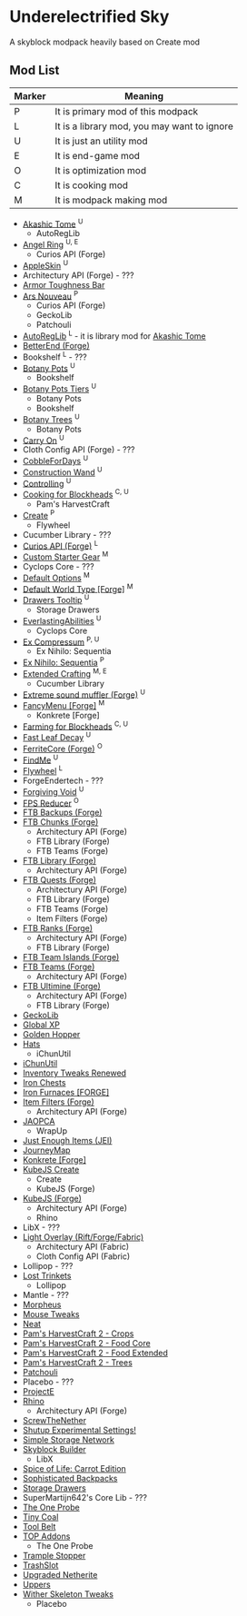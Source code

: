 # Underelectrified Sky

A skyblock modpack heavily based on Create mod

## Mod List

| Marker | Meaning                                     |
| ------ | ------------------------------------------- |
| P      | It is primary mod of this modpack           |
| L      | It is a library mod, you may want to ignore |
| U      | It is just an utility mod                   |
| E      | It is end-game mod                          |
| O      | It is optimization mod                      |
| C      | It is cooking mod                           |
| M      | It is modpack making mod                    |

- [Akashic Tome] <sup>U</sup>
  - AutoRegLib
- [Angel Ring] <sup>U, E</sup>
  - Curios API (Forge)
- [AppleSkin] <sup>U</sup>
- Architectury API (Forge) - ???
- [Armor Toughness Bar]
- [Ars Nouveau] <sup>P</sup>
  - Curios API (Forge)
  - GeckoLib
  - Patchouli
- [AutoRegLib] <sup>L</sup> - it is library mod for [Akashic Tome]
- [BetterEnd (Forge)]
- Bookshelf <sup>L</sup> - ???
- [Botany Pots] <sup>U</sup>
  - Bookshelf
- [Botany Pots Tiers] <sup>U</sup>
  - Botany Pots
  - Bookshelf
- [Botany Trees] <sup>U</sup>
  - Botany Pots
- [Carry On] <sup>U</sup>
- Cloth Config API (Forge) - ???
- [CobbleForDays] <sup>U</sup>
- [Construction Wand] <sup>U</sup>
- [Controlling] <sup>U</sup>
- [Cooking for Blockheads] <sup>C, U</sup>
  - Pam's HarvestCraft
- [Create] <sup>P</sup>
  - Flywheel
- Cucumber Library - ???
- [Curios API (Forge)] <sup>L</sup>
- [Custom Starter Gear] <sup>M</sup>
- Cyclops Core - ???
- [Default Options] <sup>M</sup>
- [Default World Type \[Forge\]] <sup>M</sup>
- [Drawers Tooltip] <sup>U</sup>
  - Storage Drawers
- [EverlastingAbilities] <sup>U</sup>
  - Cyclops Core
- [Ex Compressum] <sup>P, U</sup>
  - Ex Nihilo: Sequentia
- [Ex Nihilo: Sequentia] <sup>P</sup>
- [Extended Crafting] <sup>M, E</sup>
  - Cucumber Library
- [Extreme sound muffler (Forge)] <sup>U</sup>
- [FancyMenu \[Forge\]] <sup>M</sup>
  - Konkrete \[Forge\]
- [Farming for Blockheads] <sup>C, U</sup>
- [Fast Leaf Decay] <sup>U</sup>
- [FerriteCore (Forge)] <sup>O</sup>
- [FindMe] <sup>U</sup>
- [Flywheel] <sup>L</sup>
- ForgeEndertech - ???
- [Forgiving Void] <sup>U</sup>
- [FPS Reducer] <sup>O</sup>
- [FTB Backups (Forge)]
- [FTB Chunks (Forge)]
  - Architectury API (Forge)
  - FTB Library (Forge)
  - FTB Teams (Forge)
- [FTB Library (Forge)]
  - Architectury API (Forge)
- [FTB Quests (Forge)]
  - Architectury API (Forge)
  - FTB Library (Forge)
  - FTB Teams (Forge)
  - Item Filters (Forge)
- [FTB Ranks (Forge)]
  - Architectury API (Forge)
  - FTB Library (Forge)
- [FTB Team Islands (Forge)]
- [FTB Teams (Forge)]
  - Architectury API (Forge)
- [FTB Ultimine (Forge)]
  - Architectury API (Forge)
  - FTB Library (Forge)
- [GeckoLib]
- [Global XP]
- [Golden Hopper]
- [Hats]
  - iChunUtil
- [iChunUtil]
- [Inventory Tweaks Renewed]
- [Iron Chests]
- [Iron Furnaces \[FORGE\]]
- [Item Filters (Forge)]
  - Architectury API (Forge)
- [JAOPCA]
  - WrapUp
- [Just Enough Items (JEI)]
- [JourneyMap]
- [Konkrete \[Forge\]]
- [KubeJS Create]
  - Create
  - KubeJS (Forge)
- [KubeJS (Forge)]
  - Architectury API (Forge)
  - Rhino
- LibX - ???
- [Light Overlay (Rift/Forge/Fabric)]
  - Architectury API (Fabric)
  - Cloth Config API (Fabric)
- Lollipop - ???
- [Lost Trinkets]
  - Lollipop
- Mantle - ???
- [Morpheus]
- [Mouse Tweaks]
- [Neat]
- [Pam's HarvestCraft 2 - Crops]
- [Pam's HarvestCraft 2 - Food Core]
- [Pam's HarvestCraft 2 - Food Extended]
- [Pam's HarvestCraft 2 - Trees]
- [Patchouli]
- Placebo - ???
- [ProjectE]
- [Rhino]
  - Architectury API (Forge)
- [ScrewTheNether]
- [Shutup Experimental Settings!]
- [Simple Storage Network]
- [Skyblock Builder]
  - LibX
- [Spice of Life: Carrot Edition]
- [Sophisticated Backpacks]
- [Storage Drawers]
- SuperMartijn642's Core Lib - ???
- [The One Probe]
- [Tiny Coal]
- [Tool Belt]
- [TOP Addons]
  - The One Probe
- [Trample Stopper]
- [TrashSlot]
- [Upgraded Netherite]
- [Uppers]
- [Wither Skeleton Tweaks]
  - Placebo

[Akashic Tome]: https://www.curseforge.com/minecraft/mc-mods/akashic-tome
[Angel Ring]: https://www.curseforge.com/minecraft/mc-mods/angel-ring
[AppleSkin]: https://www.curseforge.com/minecraft/mc-mods/appleskin
[Armor Toughness Bar]: https://www.curseforge.com/minecraft/mc-mods/armor-toughness-bar
[Ars Nouveau]: https://www.curseforge.com/minecraft/mc-mods/ars-nouveau
[AutoRegLib]: https://www.curseforge.com/minecraft/mc-mods/autoreglib
[BetterEnd (Forge)]: https://www.curseforge.com/minecraft/mc-mods/betterend-forge-port
[Botany Pots]: https://www.curseforge.com/minecraft/mc-mods/botany-pots
[Botany Pots Tiers]: https://www.curseforge.com/minecraft/mc-mods/botany-pots-tiers
[Botany Trees]: https://www.curseforge.com/minecraft/mc-mods/botany-trees
[Carry On]: https://www.curseforge.com/minecraft/mc-mods/carry-on
[CobbleForDays]: https://www.curseforge.com/minecraft/mc-mods/cobblefordays
[Construction Wand]: https://www.curseforge.com/minecraft/mc-mods/construction-wand
[Controlling]: https://www.curseforge.com/minecraft/mc-mods/controlling
[Cooking for Blockheads]: https://www.curseforge.com/minecraft/mc-mods/cooking-for-blockheads
[Create]: https://www.curseforge.com/minecraft/mc-mods/create
[Curios API (Forge)]: https://www.curseforge.com/minecraft/mc-mods/curios
[Custom Starter Gear]: https://www.curseforge.com/minecraft/mc-mods/custom-starter-gear
[Default Options]: https://www.curseforge.com/minecraft/mc-mods/default-options
[Default World Type \[Forge\]]: https://www.curseforge.com/minecraft/mc-mods/defaultworldtype
[Drawers Tooltip]: https://www.curseforge.com/minecraft/mc-mods/drawers-tooltip
[EverlastingAbilities]: https://www.curseforge.com/minecraft/mc-mods/everlastingabilities
[Ex Compressum]: https://www.curseforge.com/minecraft/mc-mods/ex-compressum
[Ex Nihilo: Sequentia]: https://www.curseforge.com/minecraft/mc-mods/ex-nihilo-sequentia
[Extended Crafting]: https://www.curseforge.com/minecraft/mc-mods/extended-crafting
[Extreme sound muffler (Forge)]: https://www.curseforge.com/minecraft/mc-mods/extreme-sound-muffler
[FancyMenu \[Forge\]]: https://www.curseforge.com/minecraft/mc-mods/fancymenu
[Farming for Blockheads]: https://www.curseforge.com/minecraft/mc-mods/farming-for-blockheads
[Fast Leaf Decay]: https://www.curseforge.com/minecraft/mc-mods/fast-leaf-decay
[FerriteCore (Forge)]: https://www.curseforge.com/minecraft/mc-mods/ferritecore
[FindMe]: https://www.curseforge.com/minecraft/mc-mods/findme
[Flywheel]: https://www.curseforge.com/minecraft/mc-mods/flywheel
[Forgiving Void]: https://www.curseforge.com/minecraft/mc-mods/forgiving-void
[FPS Reducer]: https://www.curseforge.com/minecraft/mc-mods/fps-reducer
[FTB Backups (Forge)]: https://www.curseforge.com/minecraft/mc-mods/ftb-backups-forge
[FTB Chunks (Forge)]: https://www.curseforge.com/minecraft/mc-mods/ftb-chunks-forge
[FTB Library (Forge)]: https://www.curseforge.com/minecraft/mc-mods/ftb-library-forge
[FTB Quests (Forge)]: https://www.curseforge.com/minecraft/mc-mods/ftb-quests-forge
[FTB Ranks (Forge)]: https://www.curseforge.com/minecraft/mc-mods/ftb-ranks-forge
[FTB Team Islands (Forge)]: https://www.curseforge.com/minecraft/mc-mods/ftb-team-islands-forge
[FTB Teams (Forge)]: https://www.curseforge.com/minecraft/mc-mods/ftb-teams-forge
[FTB Ultimine (Forge)]: https://www.curseforge.com/minecraft/mc-mods/ftb-ultimine-forge
[GeckoLib]: https://www.curseforge.com/minecraft/mc-mods/geckolib
[Global XP]: https://www.curseforge.com/minecraft/mc-mods/global-xp
[Golden Hopper]: https://www.curseforge.com/minecraft/mc-mods/golden-hopper
[Hats]: https://www.curseforge.com/minecraft/mc-mods/hats
[iChunUtil]: https://www.curseforge.com/minecraft/mc-mods/ichunutil
[Inventory Tweaks Renewed]: https://www.curseforge.com/minecraft/mc-mods/inventory-tweaks-renewed
[Iron Chests]: https://www.curseforge.com/minecraft/mc-mods/iron-chests
[Iron Furnaces \[FORGE\]]: https://www.curseforge.com/minecraft/mc-mods/iron-furnaces
[Item Filters (Forge)]: https://www.curseforge.com/minecraft/mc-mods/item-filters-forge
[JAOPCA]: https://www.curseforge.com/minecraft/mc-mods/jaopca
[Just Enough Items (JEI)]: https://www.curseforge.com/minecraft/mc-mods/jei
[JourneyMap]: https://www.curseforge.com/minecraft/mc-mods/journeymap
[Konkrete \[Forge\]]: https://www.curseforge.com/minecraft/mc-mods/konkrete
[KubeJS Create]: https://www.curseforge.com/minecraft/mc-mods/kubejs-create
[KubeJS (Forge)]: https://www.curseforge.com/minecraft/mc-mods/kubejs-forge
[Light Overlay (Rift/Forge/Fabric)]: https://www.curseforge.com/minecraft/mc-mods/light-overlay
[Lost Trinkets]: https://www.curseforge.com/minecraft/mc-mods/lost-trinkets
[Morpheus]: https://www.curseforge.com/minecraft/mc-mods/morpheus
[Mouse Tweaks]: https://www.curseforge.com/minecraft/mc-mods/mouse-tweaks
[Neat]: https://www.curseforge.com/minecraft/mc-mods/neat
[Pam's HarvestCraft 2 - Crops]: https://www.curseforge.com/minecraft/mc-mods/pams-harvestcraft-2-crops
[Pam's HarvestCraft 2 - Food Core]: https://www.curseforge.com/minecraft/mc-mods/pams-harvestcraft-2-food-core
[Pam's HarvestCraft 2 - Food Extended]: https://www.curseforge.com/minecraft/mc-mods/pams-harvestcraft-2-food-extended
[Pam's HarvestCraft 2 - Trees]: https://www.curseforge.com/minecraft/mc-mods/pams-harvestcraft-2-trees
[Patchouli]: https://www.curseforge.com/minecraft/mc-mods/patchouli
[ProjectE]: https://www.curseforge.com/minecraft/mc-mods/projecte
[Rhino]: https://www.curseforge.com/minecraft/mc-mods/rhino
[ScrewTheNether]: https://www.curseforge.com/minecraft/mc-mods/screwthenether
[Shutup Experimental Settings!]: https://www.curseforge.com/minecraft/mc-mods/shutup-experimental-settings
[Simple Storage Network]: https://www.curseforge.com/minecraft/mc-mods/simple-storage-network
[Skyblock Builder]: https://www.curseforge.com/minecraft/mc-mods/skyblock-builder
[Spice of Life: Carrot Edition]: https://www.curseforge.com/minecraft/mc-mods/spice-of-life-carrot-edition
[Sophisticated Backpacks]: https://www.curseforge.com/minecraft/mc-mods/sophisticated-backpacks
[Storage Drawers]: https://www.curseforge.com/minecraft/mc-mods/storage-drawers
[The One Probe]: https://www.curseforge.com/minecraft/mc-mods/the-one-probe
[Tiny Coal]: https://www.curseforge.com/minecraft/mc-mods/tiny-coal
[Tool Belt]: https://www.curseforge.com/minecraft/mc-mods/tool-belt
[TOP Addons]: https://www.curseforge.com/minecraft/mc-mods/top-addons
[Trample Stopper]: https://www.curseforge.com/minecraft/mc-mods/trample-stopper
[TrashSlot]: https://www.curseforge.com/minecraft/mc-mods/trashslot
[Upgraded Netherite]: https://www.curseforge.com/minecraft/mc-mods/upgraded-netherite
[Uppers]: https://www.curseforge.com/minecraft/mc-mods/uppers
[Wither Skeleton Tweaks]: https://www.curseforge.com/minecraft/mc-mods/wither-skeleton-tweaks
